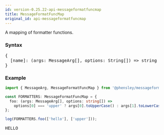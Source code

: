 ```yaml
---
id: version-0.25.22-api-messageformatfuncmap
title: MessageFormatFuncMap
original_id: api-messageformatfuncmap
---
```


A mapping of formatter functions.

### Syntax

<pre class="syntax">
{
  [name]: (args: MessageArg[], options: String[]) => string
}
</pre>

### Example

```typescript
import { MessageArg, MessageFormatFuncMap } from '@phensley/messageformat';

const FORMATTERS: MessageFormatFuncMap = {
  foo: (args: MessageArg[], options: string[]) =>
    options[0] === 'upper' ? args[0].toUpperCase() : args[1].toLowerCase()
};

log(FORMATTERS.foo(['hello'], ['upper']));
```
<pre class="output">
HELLO
</pre>

